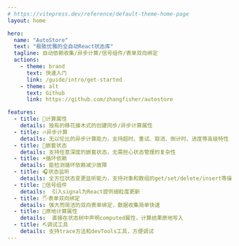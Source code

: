 ```yaml
---
# https://vitepress.dev/reference/default-theme-home-page
layout: home

hero:
  name: "AutoStore"
  text: "极致优雅的全自动React状态库"
  tagline: 自动依赖收集/异步计算/信号组件/表单双向绑定
  actions:
    - theme: brand
      text: 快速入门
      link: /guide/intro/get-started
    - theme: alt
      text: Github
      link: https://github.com/zhangfisher/autostore

features:
  - title: 💎计算属性
    details: 独有的移花接木式的创建同步/异步计算属性  
  - title: 🔥异步计算
    details: 无以伦比的异步计算能力，支持超时、重试、取消、倒计时、进度等高级特性
  - title: 🏃嵌套状态
    details: 支持任意深度的嵌套状态，无需担心状态管理的复杂性
  - title: ☂️循环依赖
    details: 能检测循环依赖减少故障
  - title: 🎧状态监听
    details: 全方位状态变更监听能力，支持对象和数组的get/set/delete/insert等操作监听
  - title: 🚀信号组件
    details:  引入signal为React提供细粒度更新
  - title: 🖐️表单双向绑定
    details: 强大而简洁的双向表单绑定，数据收集简单快速
  - title: 🎯原地计算属性
    details:  直接在状态树中声明computed属性，计算结果原地写入
  - title: ⛏️调试工具
    details: 支持trace方法和devTools工具，方便调试
---
```


 